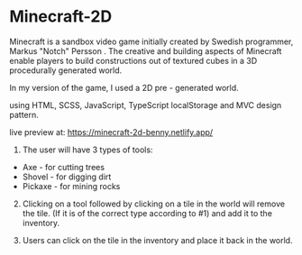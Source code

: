 # Minecraft-2D

Minecraft is a sandbox video game initially created by Swedish programmer, Markus "Notch" Persson .
The creative and building aspects of Minecraft enable players to build constructions out of textured cubes in a 3D procedurally generated world.

In my version of the game, I used a 2D pre - generated world.

using HTML, SCSS, JavaScript, TypeScript localStorage and MVC design pattern.

live preview at: https://minecraft-2d-benny.netlify.app/

1. The user will have 3 types of tools:

* Axe     - for cutting trees
* Shovel  - for digging dirt
* Pickaxe - for mining rocks   

2. Clicking on a tool followed by clicking on a tile in the
world will remove the tile. (If it is of the correct type
according to #1) and add it to the inventory.

3. Users can click on the tile in the inventory and place
it back in the world.
